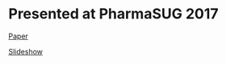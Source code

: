 # Presented at PharmaSUG 2017

[Paper](https://www.pharmasug.org/proceedings/2017/TT/PharmaSUG-2017-TT07.pdf)

[Slideshow](PharmaSUG_2017_slides.pdf)
